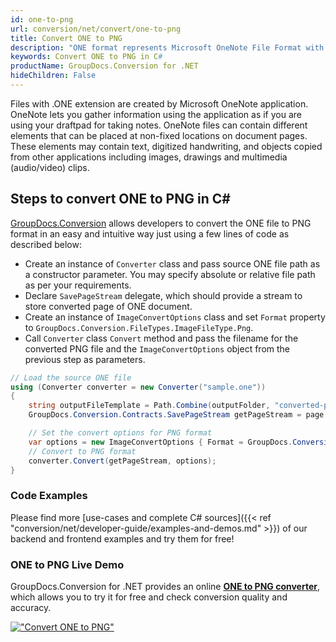 ```yaml
---
id: one-to-png
url: conversion/net/convert/one-to-png
title: Convert ONE to PNG
description: "ONE format represents Microsoft OneNote File Format with .one extension. Learn how to convert ONE to PNG file programmatically in C# language using GroupDocs.Conversion for .NET library."
keywords: Convert ONE to PNG in C#
productName: GroupDocs.Conversion for .NET
hideChildren: False
---
```


Files with .ONE extension are created by Microsoft OneNote application. OneNote lets you gather information using the application as if you are using your draftpad for taking notes. OneNote files can contain different elements that can be placed at non-fixed locations on document pages. These elements may contain text, digitized handwriting, and objects copied from other applications including images, drawings and multimedia (audio/video) clips.

## Steps to convert ONE to PNG in C#

[GroupDocs.Conversion](https://products.groupdocs.com/conversion/net) allows developers to convert the ONE file to PNG format in an easy and intuitive way just using a few lines of code as described below:

* Create an instance of `Converter` class and pass source ONE file path as a constructor parameter. You may specify absolute or relative file path as per your requirements. 
* Declare `SavePageStream` delegate, which should provide a stream to store converted page of ONE document.
* Create an instance of `ImageConvertOptions` class and set `Format` property to `GroupDocs.Conversion.FileTypes.ImageFileType.Png`.
* Call `Converter` class `Convert` method and pass the filename for the converted PNG file and the `ImageConvertOptions` object from the previous step as parameters.

```csharp
// Load the source ONE file
using (Converter converter = new Converter("sample.one"))
{
    string outputFileTemplate = Path.Combine(outputFolder, "converted-page-{0}.png");
    GroupDocs.Conversion.Contracts.SavePageStream getPageStream = page => new FileStream(string.Format(outputFileTemplate, page), FileMode.Create);

    // Set the convert options for PNG format
    var options = new ImageConvertOptions { Format = GroupDocs.Conversion.FileTypes.ImageFileType.Png };   
    // Convert to PNG format
    converter.Convert(getPageStream, options);
}
```

### Code Examples

Please find more [use-cases and complete C# sources]({{< ref "conversion/net/developer-guide/examples-and-demos.md" >}}) of our backend and frontend examples and try them for free!

### ONE to PNG Live Demo

GroupDocs.Conversion for .NET provides an online [**ONE to PNG converter**](https://products.groupdocs.app/conversion/one-to-png), which allows you to try it for free and check conversion quality and accuracy.

[!["Convert ONE to PNG"](conversion/net/images/convert-to-png/convert-one-to-png.png)](https://products.groupdocs.app/conversion/one-to-png)